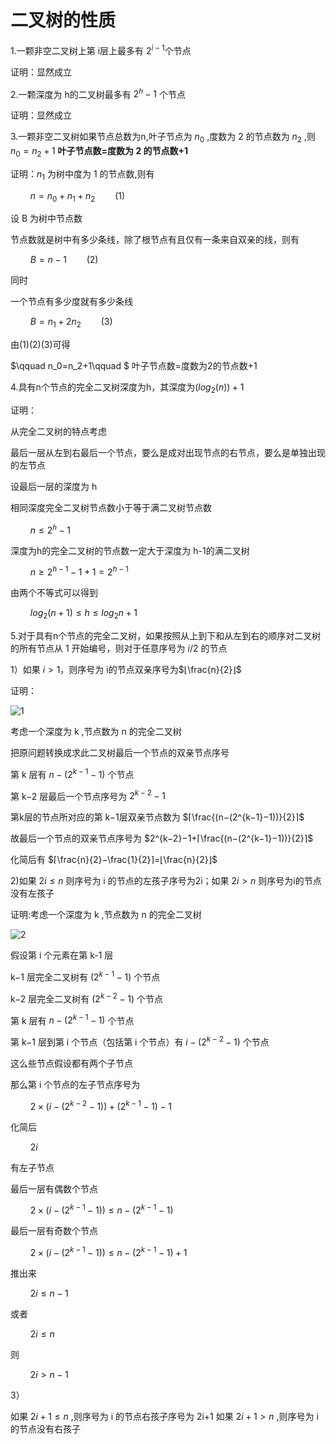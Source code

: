 # 二叉树的性质

1.一颗非空二叉树上第 i层上最多有 $2^{i−1}$个节点

证明：显然成立

2.一颗深度为 h的二叉树最多有  $2^ℎ−1$ 个节点

证明：显然成立

3.一颗非空二叉树如果节点总数为n,叶子节点为 $n_0$ ,度数为 2 的节点数为 $n_2$ ,则 $n_0=n_2+1$ **叶子节点数=度数为 2 的节点数+1**

证明：$n_1$ 为树中度为 1 的节点数,则有

$\qquad n=n_0+n_1+n_2\qquad(1)$

设 B 为树中节点数

节点数就是树中有多少条线，除了根节点有且仅有一条来自双亲的线，则有

$\qquad B=n−1\qquad(2)$

同时

一个节点有多少度就有多少条线

$\qquad B=n_1+2n_2\qquad (3)$

由(1)(2)(3)可得

$\qquad n_0=n_2+1\qquad $
叶子节点数=度数为2的节点数+1

4.具有n个节点的完全二叉树深度为h，其深度为$(log_2(⁡n) )+1$

证明：

从完全二叉树的特点考虑

最后一层从左到右最后一个节点，要么是成对出现节点的右节点，要么是单独出现的左节点

设最后一层的深度为 h

相同深度完全二叉树节点数小于等于满二叉树节点数

$\qquad n≤2^ℎ−1$

深度为h的完全二叉树的节点数一定大于深度为 h-1的满二叉树

$\qquad n≥2^{h-1}−1+1=2^{h-1}$

由两个不等式可以得到

$\qquad log⁡_2(n+1)≤h≤log_2⁡n+1$



5.对于具有n个节点的完全二叉树，如果按照从上到下和从左到右的顺序对二叉树的所有节点从 1 开始编号，则对于任意序号为 $i/2$ 的节点

1）如果 $i>1$，则序号为 i的节点双亲序号为$⌊\frac{n}{2}⌋$

证明：

![1](https://images-1302683597.cos.ap-nanjing.myqcloud.com/images/StudyNotes/Algorithm/images_20220327204951.png)

考虑一个深度为 k ,节点数为 n 的完全二叉树

把原问题转换成求此二叉树最后一个节点的双亲节点序号

第 k 层有 $n−(2^{k−1}−1)$ 个节点

第 k−2 层最后一个节点序号为 $2^{k−2}−1$

第k层的节点所对应的第 k−1层双亲节点数为 $⌈\frac{(n−(2^{k−1}−1))}{2}⌉$

故最后一个节点的双亲节点序号为 $2^{k−2}−1+⌈\frac{(n−(2^{k−1}−1))}{2}⌉$

化简后有 $⌈\frac{n}{2}−\frac{1}{2}⌉=⌊\frac{n}{2}⌋$

2)如果 $2i≤n$ 则序号为 i 的节点的左孩子序号为2i；如果 $2i>n$ 则序号为i的节点没有左孩子

证明:考虑一个深度为 k ,节点数为 n 的完全二叉树

![2](https://images-1302683597.cos.ap-nanjing.myqcloud.com/images/StudyNotes/Algorithm/images_20220327205001.png)

假设第 i 个元素在第 k-1 层

k−1 层完全二叉树有 $(2^{k−1}−1)$ 个节点

k−2 层完全二叉树有 $(2^{k−2}−1)$ 个节点

第 k 层有 $n−(2^{k−1}−1)$ 个节点

第 k−1 层到第 i 个节点（包括第 i 个节点）有 $i−(2^{k−2}−1)$ 个节点

这么些节点假设都有两个子节点

那么第 i 个节点的左子节点序号为 

$\qquad 2×(i−(2^{k−2}−1))+(2^{k−1}−1)−1$

化简后

$\qquad 2i$

有左子节点

最后一层有偶数个节点

$\qquad 2×(i−(2^{k−1}−1))≤n−(2^{k−1}−1)$

最后一层有奇数个节点

$\qquad 2×(i−(2^{k−1}−1))≤n−(2^{k−1}−1)+1$

推出来

$\qquad 2i≤n−1$

或者

$\qquad 2i≤n$

则

$\qquad 2i>n−1$

3）

如果 $2i+1≤n$ ,则序号为 i 的节点右孩子序号为 2i+1
如果 $2i+1>n$ ,则序号为 i 的节点没有右孩子